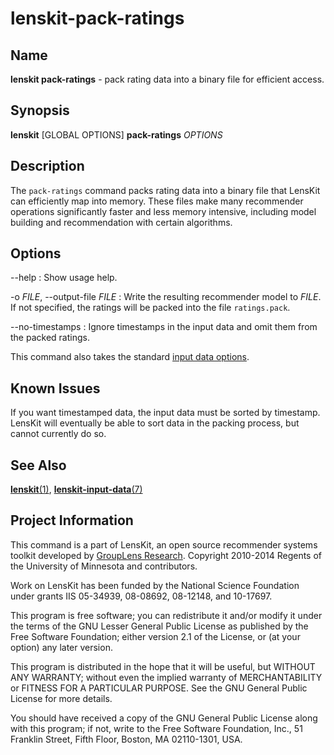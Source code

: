 # lenskit-pack-ratings

## Name

**lenskit pack-ratings** - pack rating data into a binary file for efficient access.

## Synopsis

**lenskit** [GLOBAL OPTIONS] **pack-ratings** *OPTIONS*

## Description

The `pack-ratings` command packs rating data into a binary file that LensKit can efficiently map
into memory.  These files make many recommender operations significantly faster and less memory
intensive, including model building and recommendation with certain algorithms.

## Options

--help
:   Show usage help.

-o *FILE*, --output-file *FILE*
:   Write the resulting recommender model to *FILE*.  If not specified, the ratings will be packed
    into the file `ratings.pack`.

--no-timestamps
:   Ignore timestamps in the input data and omit them from the packed ratings.

This command also takes the standard [input data options](man:lenskit-input-data(7)).

## Known Issues

If you want timestamped data, the input data must be sorted by timestamp.  LensKit will eventually
be able to sort data in the packing process, but cannot currently do so.

## See Also

[**lenskit**(1)](man:lenskit(1)), [**lenskit-input-data**(7)](man:lenskit-input-data(7))

## Project Information

This command is a part of LensKit, an open source recommender systems toolkit
developed by [GroupLens Research](http://grouplens.org).
Copyright 2010-2014 Regents of the University of Minnesota and contributors.

Work on LensKit has been funded by the National Science Foundation under
grants IIS 05-34939, 08-08692, 08-12148, and 10-17697.

This program is free software; you can redistribute it and/or modify
it under the terms of the GNU Lesser General Public License as
published by the Free Software Foundation; either version 2.1 of the
License, or (at your option) any later version.

This program is distributed in the hope that it will be useful, but WITHOUT
ANY WARRANTY; without even the implied warranty of MERCHANTABILITY or FITNESS
FOR A PARTICULAR PURPOSE. See the GNU General Public License for more
details.

You should have received a copy of the GNU General Public License along with
this program; if not, write to the Free Software Foundation, Inc., 51
Franklin Street, Fifth Floor, Boston, MA 02110-1301, USA.
